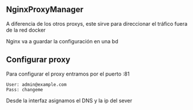 ## NginxProxyManager
A diferencia de los otros proxys, este sirve para direccionar el tráfico fuera de la red docker

Nginx va a guardar la configuración en una bd 

## Configurar proxy
Para configurar el proxy entramos por el puerto <MyIp>:81
````
User: admin@example.com
Pass: changeme
````
Desde la interfaz asignamos el DNS y la ip del sever

